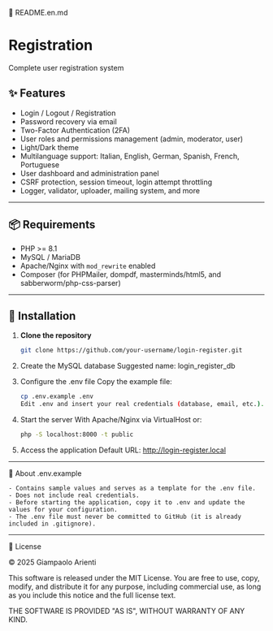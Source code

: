 📄 README.en.md

# Registration

Complete user registration system

## ✨ Features

- Login / Logout / Registration
- Password recovery via email
- Two-Factor Authentication (2FA)
- User roles and permissions management (admin, moderator, user)
- Light/Dark theme
- Multilanguage support: Italian, English, German, Spanish, French, Portuguese
- User dashboard and administration panel
- CSRF protection, session timeout, login attempt throttling
- Logger, validator, uploader, mailing system, and more

---

## 📦 Requirements

- PHP >= 8.1
- MySQL / MariaDB
- Apache/Nginx with `mod_rewrite` enabled
- Composer (for PHPMailer, dompdf, masterminds/html5, and sabberworm/php-css-parser)

---

## 🚀 Installation

1. **Clone the repository**
   ```bash
   git clone https://github.com/your-username/login-register.git

2. Create the MySQL database
	Suggested name: login_register_db

3. Configure the .env file
	Copy the example file:
	```bash
	cp .env.example .env
	Edit .env and insert your real credentials (database, email, etc.).

4. Start the server
	With Apache/Nginx via VirtualHost or:
	```bash
	php -S localhost:8000 -t public

5. Access the application
	Default URL: http://login-register.local

---

📄 About .env.example

	- Contains sample values and serves as a template for the .env file.
	- Does not include real credentials.
	- Before starting the application, copy it to .env and update the values for your configuration.
	- The .env file must never be committed to GitHub (it is already included in .gitignore).

---

🧾 License

© 2025 Giampaolo Arienti

This software is released under the MIT License. You are free to use, copy, modify, and distribute it for any purpose, including commercial use, as long as you include this notice and the full license text.

THE SOFTWARE IS PROVIDED "AS IS", WITHOUT WARRANTY OF ANY KIND.